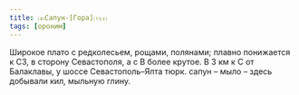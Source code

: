 ```yaml
---
title: ⒜Сапун-[Гора]⒯⒵
tags: [ороним]
---
```


Широкое плато с редколесьем, рощами, полянами; плавно понижается к СЗ, в сторону
Севастополя, а с В более крутое. В 3 км к С от Балаклавы, у шоссе
Севастополь–Ялта тюрк. сапун – мыло – здесь добывали кил, мыльную глину.
